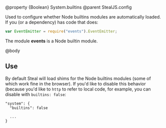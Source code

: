 @property {Boolean} System.builtins
@parent StealJS.config

Used to configure whether Node builtins modules are automatically loaded. If you (or a dependency) has code that does:

```js
var EventEmitter = require("events").EventEmitter;
```

The module **events** is a Node builtin module.

@body

## Use

By default Steal will load shims for the Node builtins modules (some of which work fine in the browser). If you'd like to disable this behavior (because you'd like to `http` to refer to local code, for example, you can disable with `builtins: false`:

```
"system": {
  "builtins": false

  ...
}
```
